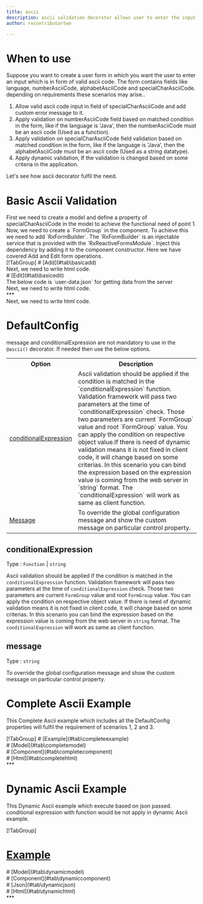 ```yaml
---
title: ascii
description: ascii validation decorator allows user to enter the input which is in the proper ascii format.
author: rxcontributortwo

---
```

# When to use
Suppose you want to create a user form in which you want the user to enter an  input which is in form of valid ascii code. The form contains fields like language, numberAsciiCode, alphabetAsciiCode and specialCharAsciiCode. depending on requirements these scenarios may arise..
<ol>
     <li>Allow valid ascii code input in field of specialCharAsciiCode and add custom error message to it.</li>
     <li>Apply validation on numberAsciiCode field based on matched condition in the form, like if the language is 'Java', then the numberAsciiCode must be an ascii code (Used as a function).</li>
     <li>Apply validation on specialCharAsciiCode field validation based on matched condition in the form, like if the language is 'Java', then the alphabetAsciiCode must be an ascii code (Used as a string datatype).</li>
     <li>Apply dynamic validation, If the validation is changed based on some criteria in the application.</li>
</ol>
Let's see how ascii decorator fulfil the need.

# Basic Ascii Validation
<data-scope scope="['decorator']">
First we need to create a model and define a property of specialCharAsciiCode in the model to achieve the functional need of point 1.
<div component="app-code" key="ascii-add-model"></div> 
</data-scope>
Now, we need to create a `FormGroup` in the component. To achieve this we need to add `RxFormBuilder`. The `RxFormBuilder` is an injectable service that is provided with the `RxReactiveFormsModule`. Inject this dependency by adding it to the component constructor.
Here we have covered Add and Edit form operations. 

<data-scope scope="['decorator']">
<div component="app-tabs" key="basic-operations"></div>
[!TabGroup]
# [Add](#tab\basicadd)
<div component="app-code" key="ascii-add-component"></div> 
Next, we need to write html code.
<div component="app-code" key="ascii-add-html"></div> 
<div component="app-ascii-add" title="ascii Decorator for add Example"></div>
# [Edit](#tab\basicedit)
<div component="app-code" key="ascii-edit-component"></div>
The below code is `user-data.json` for getting data from the server 
<div component="app-code" key="data-json"></div> 
Next, we need to write html code.
<div component="app-code" key="ascii-edit-html"></div> 
<div component="app-ascii-add" title="ascii Decorator for edit Example"></div>
***
</data-scope>

<data-scope scope="['validator','templateDriven']">
<div component="app-code" key="ascii-add-component"></div> 
Next, we need to write html code.
<div component="app-code" key="ascii-add-html"></div> 
<div component="app-ascii-add" title="ascii Decorator for add Example"></div>
</data-scope>

# DefaultConfig
message and conditionalExpression are not mandatory to use in the `@ascii()` decorator. If needed then use the below options.

<table class="table table-bordered table-striped">
<tr><th>Option</th><th>Description</th></tr>
<tr><td><a href="#conditionalExpression"  (click)='scrollTo("#conditionalExpression")' title="conditionalExpression">conditionalExpression</a></td><td>Ascii validation should be applied if the condition is matched in the `conditionalExpression` function. Validation framework will pass two parameters at the time of `conditionalExpression` check. Those two parameters are current `FormGroup` value and root `FormGroup` value. You can apply the condition on respective object value.If there is need of dynamic validation means it is not fixed in client code, it will change based on some criterias. In this scenario you can bind the expression based on the expression value is coming from the web server in `string` format. The `conditionalExpression` will work as same as client function.</td></tr>
<tr><td><a href="#message" (click)='scrollTo("#message")'  title="message">Message</a></td><td>To override the global configuration message and show the custom message on particular control property.</td></tr>
</table>

## conditionalExpression 
Type :  `Function`  |  `string` 

Ascii validation should be applied if the condition is matched in the `conditionalExpression` function. Validation framework will pass two parameters at the time of `conditionalExpression` check. Those two parameters are current `FormGroup` value and root `FormGroup` value. You can apply the condition on respective object value.
If there is need of dynamic validation means it is not fixed in client code, it will change based on some criterias. In this scenario you can bind the expression based on the expression value is coming from the web server in `string` format. The `conditionalExpression` will work as same as client function.

<div component="app-note" key="ascii-conditionalExpressionExampleFunction-model"></div>
<div component="app-code" key="ascii-conditionalExpressionExampleFunction-model"></div> 
<div component="app-note" key="ascii-conditionalExpressionExampleString-model"></div> 
<div component="app-code" key="ascii-conditionalExpressionExampleString-model"></div> 

<div component="app-example-runner" ref-component="app-ascii-conditionalExpression" title="ascii decorators with conditionalExpression" key="conditionalExpression"></div>

## message 
Type :  `string` 

To override the global configuration message and show the custom message on particular control property.

<div component="app-code" key="ascii-messageExample-model"></div> 
<div component="app-example-runner" ref-component="app-ascii-message" title="ascii decorators with message" key="message"></div>

# Complete Ascii Example

This Complete Ascii example which includes all the DefaultConfig properties will fulfil the requirement of scenarios 1, 2 and 3.

<div component="app-tabs" key="complete"></div>
[!TabGroup]
# [Example](#tab\completeexample)
<div component="app-ascii-complete"></div>
<data-scope scope="['decorator']">
# [Model](#tab\completemodel)
<div component="app-code" key="ascii-complete-model"></div> 
</data-scope>
# [Component](#tab\completecomponent)
<div component="app-code" key="ascii-complete-component"></div> 
# [Html](#tab\completehtml)
<div component="app-code" key="ascii-complete-html"></div> 
***

# Dynamic Ascii Example

This Dynamic Ascii example which execute based on json passed. conditional expression with function would be not apply in dynamic Ascii example. 

<div component="app-tabs" key="dynamic"></div>

[!TabGroup]
# [Example](#tab\dynamicexample)
<div component="app-ascii-dynamic"></div>
<data-scope scope="['decorator']">
# [Model](#tab\dynamicmodel)
<div component="app-code" key="ascii-dynamic-model"></div>
</data-scope>
# [Component](#tab\dynamiccomponent)
<div component="app-code" key="ascii-dynamic-component"></div>
# [Json](#tab\dynamicjson)
<div component="app-code" key="ascii-dynamic-json"></div>
# [Html](#tab\dynamichtml)
<div component="app-code" key="ascii-dynamic-html"></div> 
***